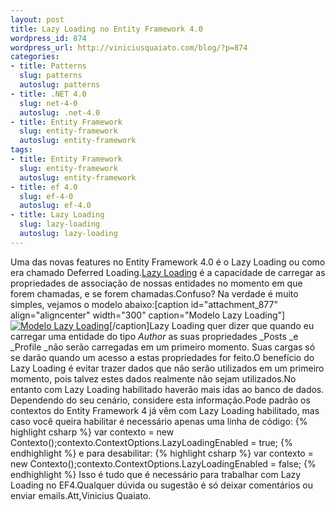 ```yaml
--- 
layout: post
title: Lazy Loading no Entity Framework 4.0
wordpress_id: 874
wordpress_url: http://viniciusquaiato.com/blog/?p=874
categories: 
- title: Patterns
  slug: patterns
  autoslug: patterns
- title: .NET 4.0
  slug: net-4-0
  autoslug: .net-4.0
- title: Entity Framework
  slug: entity-framework
  autoslug: entity-framework
tags: 
- title: Entity Framework
  slug: entity-framework
  autoslug: entity-framework
- title: ef 4.0
  slug: ef-4-0
  autoslug: ef-4.0
- title: Lazy Loading
  slug: lazy-loading
  autoslug: lazy-loading
---
```

Uma das novas features no Entity Framework 4.0 é o Lazy Loading ou como era chamado Deferred Loading.[Lazy Loading](http://en.wikipedia.org/wiki/Lazy_loading) é a capacidade de carregar as propriedades de associação de nossas entidades no momento em que forem chamadas, e se forem chamadas.Confuso? Na verdade é muito simples, vejamos o modelo abaixo:[caption id="attachment_877" align="aligncenter" width="300" caption="Modelo Lazy Loading"][![Modelo Lazy Loading](http://viniciusquaiato.com/blog/wp-content/uploads/2010/04/modelo2-300x263.jpg "Modelo Lazy Loading")](http://viniciusquaiato.com/blog/wp-content/uploads/2010/04/modelo2.jpg)[/caption]Lazy Loading quer dizer que quando eu carregar uma entidade do tipo _Author_ as suas propriedades _Posts _e _Profile _não serão carregadas em um primeiro momento. Suas cargas só se darão quando um acesso a estas propriedades for feito.O benefício do Lazy Loading é evitar trazer dados que não serão utilizados em um primeiro momento, pois talvez estes dados realmente não sejam utilizados.No entanto com Lazy Loading habilitado haverão mais idas ao banco de dados. Dependendo do seu cenário, considere esta informação.Pode padrão os contextos do Entity Framework 4 já vêm com Lazy Loading habilitado, mas caso você queira habilitar é necessário apenas uma linha de código:
{% highlight csharp %}
var contexto = new Contexto();contexto.ContextOptions.LazyLoadingEnabled = true;
{% endhighlight %}
e para desabilitar:
{% highlight csharp %}
var contexto = new Contexto();contexto.ContextOptions.LazyLoadingEnabled = false;
{% endhighlight %}
Isso é tudo que é necessário para trabalhar com Lazy Loading no EF4.Qualquer dúvida ou sugestão é só deixar comentários ou enviar emails.Att,Vinicius Quaiato.
